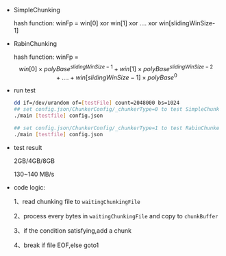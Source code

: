 * SimpleChunking

  hash function: winFp = win[0] xor win[1] xor .... xor win[slidingWinSize-1]

* RabinChunking

  hash function: winFp = $$win[0]\times polyBase^{slidingWinSize-1}+win[1]\times polyBase^{slidingWinSize-2}+....+win[slidingWinSize-1]\times polyBase^0$$

* run test

  ```bash
  dd if=/dev/urandom of=[testFile] count=2048000 bs=1024
  ## set config.json/ChunkerConfig/_chunkerType=0 to test SimpleChunker
  ./main [testfile] config.json
  
  ## set config.json/ChunkerConfig/_chunkerType=1 to test RabinChunker
  ./main [testfile] config.json
  ```

* test result

  2GB/4GB/8GB

  130~140 MB/s

* code logic:

  1、read chunking file to `waitingChunkingFile`

  2、process every bytes in `waitingChunkingFile` and copy to `chunkBuffer`

  3、if the condition satisfying,add a chunk

  4、break if file EOF,else goto1